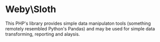 # Weby\Sloth

This PHP's library provides simple data manipulaton tools (something remotely resembled
Python's Pandas) and may be used for simple data transforming, reporting and alaysis.
